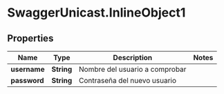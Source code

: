 # SwaggerUnicast.InlineObject1

## Properties

Name | Type | Description | Notes
------------ | ------------- | ------------- | -------------
**username** | **String** | Nombre del usuario a comprobar | 
**password** | **String** | Contraseña del nuevo usuario | 


